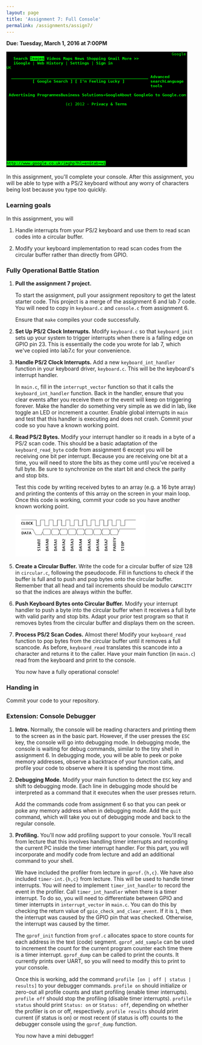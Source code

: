 ```yaml
---
layout: page
title: 'Assignment 7: Full Console'
permalink: /assignments/assign7/
---
```


**Due: Tuesday, March 1, 2016 at 7:00PM**

![Google Console](images/google.png)

In this assignment, you'll complete your console. After this assignment, you
will be able to type with a PS/2 keyboard without any worry of characters being
lost because you type too quickly.

### Learning goals

In this assignment, you will

1.  Handle interrupts from your PS/2 keyboard and use them to read scan codes
    into a circular buffer.

2.  Modify your keyboard implementation to read scan codes from the circular
    buffer rather than directly from GPIO.

### Fully Operational Battle Station

1.  **Pull the assignment 7 project.**

    To start the assignment, pull your assignment repository to get the latest
    starter code. This project is a merge of the assignment 6 and lab 7 code.
    You will need to copy in `keyboard.c` and `console.c` from assignment 6.

    Ensure that `make` compiles your code successfully.

2.  **Set Up PS/2 Clock Interrupts.** Modify `keyboard.c` so that
    `keyboard_init` sets up your system to trigger interrupts when there is a
    falling edge on GPIO pin 23. This is essentially the code you wrote for
    lab 7, which we've copied into lab7.c for your convenience.

3.  **Handle PS/2 Clock Interrupts.** Add a new `keyboard_int_handler` function
    in your keyboard driver, `keyboard.c`. This will be the keyboard's
    interrupt handler.

    In `main.c`, fill in the `interrupt_vector` function so that it calls the
    `keyboard_int_handler` function. Back in the handler, ensure that you clear
    events after you receive them or the event will keep on triggering forever.
    Make the handler do something very simple as we did in lab, like toggle an
    LED or increment a counter. Enable global interrupts in `main` and test
    that this handler is executing and does not crash. Commit your code so you
    have a known working point.

4.  **Read PS/2 Bytes.** Modify your interrupt handler so it reads in a byte of
    a PS/2 scan code. This should be a basic adaptation of the
    `keyboard_read_byte` code from assignment 6 except you will be receiving
    one bit per interrupt. Because you are receiving one bit at a time, you
    will need to store the bits as they come until you've received a full byte.
    Be sure to synchronize on the start bit and check the parity and stop bits.

    Test this code by writing received bytes to an array (e.g. a 16 byte array)
    and printing the contents of this array on the screen in your main loop.
    Once this code is working, commit your code so you have another known
    working point.

    ![PS/2 Packet Format]

5.  **Create a Circular Buffer.** Write the code for a circular buffer of size
    128 in `circular.c`, following the pseudocode. Fill in functions to check
    if the buffer is full and to push and pop bytes onto the circular buffer.
    Remember that all head and tail increments should be modulo `CAPACITY` so
    that the indices are always within the buffer.

6.  **Push Keyboard Bytes onto Circular Buffer.** Modify your interrupt handler
    to push a byte into the circular buffer when it receives a full byte with
    valid parity and stop bits. Adapt your prior test program so that it
    removes bytes from the circular buffer and displays them on the screen.

7.  **Process PS/2 Scan Codes.** Almost there! Modify your `keyboard_read`
    function to pop bytes from the circular buffer until it removes a
    full scancode. As before, `keyboard_read` translates this scancode into a
    character and returns it to the caller. Have your main function (in
    `main.c`) read from the keyboard and print to the console.

    You now have a fully operational console!

[PS/2 Packet Format]: images/ps2.png

### Handing in

Commit your code to your repository.

### Extension: Console Debugger

1.  **Intro.** Normally, the console will be reading characters and printing
    them to the screen as in the basic part. However, if the user presses the
    `ESC` key, the console will go into debugging mode. In debugging mode, the
    console is waiting for debug commands, similar to the tiny shell in
    assignment 6. In debugging mode, you will be able to peek or poke memory
    addresses, observe a backtrace of your function calls, and profile your
    code to observe where it is spending the most time.

2.  **Debugging Mode.** Modify your main function to detect the `ESC` key and
    shift to debugging mode. Each line in debugging mode should be interpreted
    as a command that it executes when the user presses return.

    Add the commands code from assignment 6 so that you can peek or poke any
    memory address when in debugging mode. Add the `quit` command, which will
    take you out of debugging mode and back to the regular console.

3.  **Profiling.** You'll now add profiling support to your console. You'll
    recall from lecture that this involves handling timer interrupts and
    recording the current PC inside the timer interrupt handler. For this part,
    you will incorporate and modify code from lecture and add an additional
    command to your shell.

    We have included the profiler from lecture in `gprof.{h,c}`. We have also
    included `timer-int.{h,c}` from lecture. This will be used to handle timer
    interrupts. You will need to implement `timer_int_handler` to record the
    event in the profiler. Call `timer_int_handler` when there is a timer
    interrupt. To do so, you will need to differentiate between GPIO and timer
    interrupts in `interrupt_vector` in `main.c`. You can do this by checking
    the return value of `gpio_check_and_clear_event`. If it is `1`, then the
    interrupt was caused by the GPIO pin that was checked. Otherwise, the
    interrupt was caused by the timer.

    The `gprof_init` function from `grof.c` allocates space to store counts for
    each address in the text (code) segment. `gprof_add_sample` can be used to
    increment the count for the current program counter each time there is a
    timer interrupt. `gprof_dump` can be called to print the counts. It
    currently prints over UART, so you will need to modify this to print to your
    console.

    Once this is working, add the command `profile [on | off | status |
    results]` to your debugger commands. `profile on` should initialize or
    zero-out all profile counts and start profiling (enable timer interrupts).
    `profile off` should stop the profiling (disable timer interrupts).
    `profile status` should print `Status: on` or `Status: off`, depending on
    whether the profiler is on or off, respectively. `profile results` should
    print current (if status is on) or most recent (if status is off) counts to
    the debugger console using the `gprof_dump` function.

    You now have a mini debugger!
